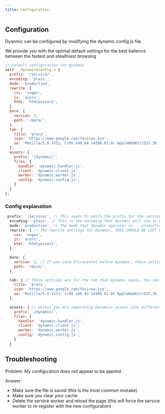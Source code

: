 ```yaml
---
title: Configuration
---
```

## Configuration 

Dyanmic can be configured by modifying the dynamic.config.js file. 

We provide you with the optimal default settings for the best ballence between the fastest and stealthiest browsing

```js
// Default configuration for Dynamic
self.__dynamic$config = {
  prefix: '/service/',
  encoding: 'plain',
  mode: 'production', 
  rewrite: {
    css: 'regex',
    js: 'acorn',
    html: 'htmlparser2',
  },
  bare: {
    version: 2,
    path: '/bare/',
  },
  tab: {
    title: 'procy',
    icon: 'https://www.google.com/favicon.ico',
    ua: 'Mozilla/5.0 (X11; CrOS x86_64 14388.61.0) AppleWebKit/537.36 (KHTML, like Gecko) Chrome/98.0.4758.107 Safari/537.36',
  },
  assets: {
    prefix: '/dynamic/',
    files: {
      handler: 'dynamic.handler.js',
      client: 'dynamic.client.js',
      worker: 'dynamic.worker.js',
      config: 'dynamic.config.js',
    }
  }
};
```

### Config explanation
```js
 prefix: '/service/', // This needs to match the prefix for the service worker
  encoding: 'plain', // This is the encoding that Dynamic will use to encode URLs it rewrites. plain, base64, XOR, or none.
  mode: 'production', // The mode that dynamic operates in. - production, development. 
  rewrite: { // The rewrite settings for Dynamic. THIS SHOULD BE LEFT DEFAULT
    css: 'regex',
    js: 'acorn',
    html: 'htmlparser2',
  },
```
```js
  bare: {
    version: 2, // If you used Ultraviolet before Dynamic, these settings will be familiar to you. You can leave them default.
    path: '/bare/',
  },
```

```js
  tab: { // These settings are for the tab that Dynamic opens. You can leave them default.
    title: 'procy',
    icon: 'https://www.google.com/favicon.ico',
    ua: 'Mozilla/5.0 (X11; CrOS x86_64 14388.61.0) AppleWebKit/537.36 (KHTML, like Gecko) Chrome/98.0.4758.107 Safari/537.36',
  },
```

```js
  assets: { // Unless you are seperating Dynamics assets into different directories, leave this default.
    prefix: '/dynamic/',
    files: {
      handler: 'dynamic.handler.js',
      client: 'dynamic.client.js',
      worker: 'dynamic.worker.js',
      config: 'dynamic.config.js',
    }
  }
```


## Troubleshooting

Problem: My configuration does not appear to be applied.

Answer: 
* Make sure the file is saved (this is the most common mistake)
* Make sure you clear your cache 
* Delete the service worker and reload the page (this will force the service worker to re-register with the new configuration)